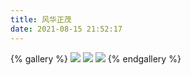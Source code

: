 ```yaml
---
title: 风华正茂
date: 2021-08-15 21:52:17
---
```


{% gallery %}
![](https://img-blog.csdnimg.cn/20210531151859108.png)
![](https://img-blog.csdnimg.cn/20210531151918702.png)
![](https://pic.leetcode-cn.com/cc43daa8cbb755373ce4c5cd10c44066dc770a34a6d2913a52f8047cbf5e6e56-file_1559548337458)
{% endgallery %}
